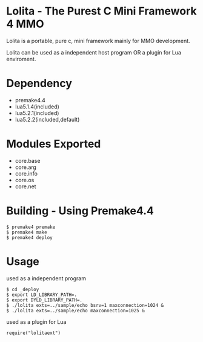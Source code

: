 Lolita - The Purest C Mini Framework 4 MMO
==========================================

Lolita is a portable, pure c, mini framework mainly for MMO development.

Lolita can be used as a independent host program OR a plugin for Lua enviroment.

Dependency
==========================================

* premake4.4
* lua5.1.4(included)
* lua5.2.1(included)
* lua5.2.2(included,default)

Modules Exported
================

* core.base
* core.arg
* core.info
* core.os
* core.net

Building - Using Premake4.4
===========================

    $ premake4 premake
    $ premake4 make
    $ premake4 deploy

Usage
=====
used as a independent program

    $ cd _deploy
    $ export LD_LIBRARY_PATH=.
    $ export DYLD_LIBRARY_PATH=.
    $ ./lolita exts=../sample/echo bsrv=1 maxconnection=1024 &
    $ ./lolita exts=../sample/echo maxconnection=1025 &
    
used as a plugin for Lua

    require("lolitaext")
